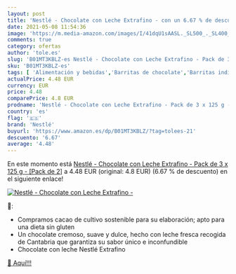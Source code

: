 ```yaml
---
layout: post
title: 'Nestlé - Chocolate con Leche Extrafino - con un 6.67 % de descuento'
date: 2021-05-08 11:54:36
image: 'https://m.media-amazon.com/images/I/41dqU1sAASL._SL500_._SL400_.jpg'
comments: true
category: ofertas
author: 'tole.es'
slug: 'B01MT3KBLZ-es Nestlé - Chocolate con Leche Extrafino - Pack de 3 x 125 g...'
sku: 'B01MT3KBLZ-es'
tags: [ 'Alimentación y bebidas','Barritas de chocolate','Barritas individuales de chocolate','Chocolates','Dulces, chocolates y chicles','chocolate','nestlé', ]
actualPrice: 4.48 EUR
currency: EUR
price: 4.48
comparePrice: 4.8 EUR
prodname: 'Nestlé - Chocolate con Leche Extrafino - Pack de 3 x 125 g - [Pack de 2]'
country: 'es'
flag: '🇪🇸'
brand: 'Nestlé'
buyurl: 'https://www.amazon.es/dp/B01MT3KBLZ/?tag=tolees-21'
descuento: '6.67'
average: '4.48'
---
```


En este momento está [Nestlé - Chocolate con Leche Extrafino - Pack de 3 x 125 g - [Pack de 2]](https://www.amazon.es/dp/B01MT3KBLZ/?tag=tolees-21) a 4.48 EUR (original: 4.8 EUR) (6.67 %  de descuento) en el siguiente enlace!

[![Nestlé - Chocolate con Leche Extrafino -](https://m.media-amazon.com/images/I/41dqU1sAASL._SL500_._SL400_.jpg)](https://www.amazon.es/dp/B01MT3KBLZ/?tag=tolees-21)

🔎:

- Compramos cacao de cultivo sostenible para su elaboración; apto para una dieta sin gluten
- Un chocolate cremoso, suave y dulce, hecho con leche fresca recogida de Cantabria que garantiza su sabor único e inconfundible
- Chocolate con leche Nestlé Extrafino

[🛒 Aquí!!!](https://www.amazon.es/dp/B01MT3KBLZ/?tag=tolees-21)
